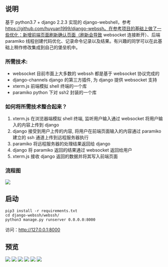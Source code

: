 ## 说明
基于 python3.7 + django 2.2.3 实现的 django-webshell，参考 https://github.com/huyuan1999/django-webssh。在参考项目的基础上做了一些优化：新增前端页面刷新确认页面（刷新会导致 websocket 连接断开）、后端 paramiko 线程创建代码优化、记录命令记录以及结果。有兴趣的同学可以在此基础上稍作修改集成到自己的堡垒机中。

### 所需技术: 
- websocket 目前市面上大多数的 webssh 都是基于 websocket 协议完成的
- django-channels django 的第三方插件, 为 django 提供 websocket 支持
- xterm.js 前端模拟 shell 终端的一个库
- paramiko python 下对 ssh2 封装的一个库

### 如何将所需技术整合起来？
1. xterm.js 在浏览器端模拟 shell 终端, 监听用户输入通过 websocket 将用户输入的内容上传到 django
2. django 接受到用户上传的内容, 将用户在前端页面输入的内容通过 paramiko 建立的 ssh 通道上传到远程服务器执行
3. paramiko 将远程服务器的处理结果返回给 django
4. django 将 paramiko 返回的结果通过 websocket 返回给用户
5. xterm.js 接收 django 返回的数据并将其写入前端页面

### 流程图
![](https://github.com/leffss/django-webssh/blob/master/screenshots/0.png?raw=true)

## 启动
```
pip3 install -r requirements.txt
cd django-webssh/webssh/
python3 manage.py runserver 0.0.0.0:8000
```	
访问：http://127.0.0.1:8000

## 预览
![](https://github.com/leffss/django-webssh/blob/master/screenshots/1.png?raw=true)
![](https://github.com/leffss/django-webssh/blob/master/screenshots/2.png?raw=true)
![](https://github.com/leffss/django-webssh/blob/master/screenshots/3.png?raw=true)
![](https://github.com/leffss/django-webssh/blob/master/screenshots/4.png?raw=true)
![](https://github.com/leffss/django-webssh/blob/master/screenshots/5.png?raw=true)
![](https://github.com/leffss/django-webssh/blob/master/screenshots/6.png?raw=true)
